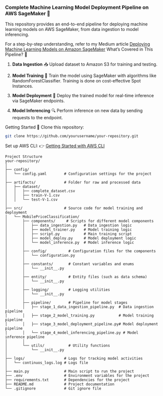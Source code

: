 ### Complete Machine Learning Model Deployment Pipeline on AWS SageMaker 🌟

This repository provides an end-to-end pipeline for deploying machine learning models on AWS SageMaker, from data ingestion to model inferencing.

For a step-by-step understanding, refer to my Medium article [Deploying Machine Learning Models on Amazon SageMaker](https://medium.com/@mudgal.anjali.am/deploying-machine-learning-models-on-amazon-sagemaker-a-comprehensive-guide-adb72b3b95b0)
What’s Covered in This Pipeline? 🚀
1. **Data Ingestion** 📥
Upload dataset to Amazon S3 for training and testing.

3. **Model Training** 🔧
Train the model using SageMaker with algorithms like RandomForestClassifier. Training is done on cost-effective Spot Instances.

4. **Model Deployment** 🚀
Deploy the trained model for real-time inference via SageMaker endpoints.

6. **Model Inferencing** 🔍
Perform inference on new data by sending requests to the endpoint.

Getting Started 🚀
Clone this repository:
```bash
git clone https://github.com/yourusername/your-repository.git
```


Set up AWS CLI:
👉 [Getting Started with AWS CLI](https://medium.com/@mudgal.anjali.am/getting-started-with-aws-cli-your-complete-setup-guide-9d96a399e950)

```
Project Structure
your-repository/
│
├── config/                
│   └── config.yaml        # Configuration settings for the project
│
├── artifacts/             # Folder for raw and processed data
│   ├── dataset/
│   │   ├── complete_dataset.csv
│   │   ├── train-V-1.csv
│   │   └── test-V-1.csv
│
├── src/                   # Source code for model training and deployment
│   └── MobilePriceClassification/
│       ├── components/     # Scripts for different model components
│       │   ├── data_ingestion.py   # Data ingestion logic
│       │   ├── model_trainer.py    # Model training logic
│       │   ├── script.py           # Main training script
│       │   ├── model_deploy.py     # Model deployment logic
│       │   └── model_inference.py  # Model inference logic
│       │
│       ├── config/          # Configuration files for the components
│       │   └── configuration.py
│       │
│       ├── constants/       # Constant variables and enums
│       │   └── __init__.py
│       │
│       ├── entity/          # Entity files (such as data schema)
│       │   └── __init__.py
│       │
│       ├── logging/         # Logging utilities
│       │   └── __init__.py
│       │
│       ├── pipeline/        # Pipeline for model stages
│       │   ├── stage_1_data_ingestion_pipeline.py  # Data ingestion pipeline
│       │   ├── stage_2_model_training.py           # Model training pipeline
│       │   ├── stage_3_model_deployment_pipeline.py# Model deployment pipeline
│       │   └── stage_4_model_inferencing_pipeline.py # Model inference pipeline
│       │
│       └── utils/           # Utility functions
│           └── __init__.py
│
├── logs/                  # Logs for tracking model activities
│   └── continuos_logs.log # Logs file
│
├── main.py                # Main script to run the project
├── .env                   # Environment variables for the project
├── requirements.txt       # Dependencies for the project
├── README.md              # Project documentation
└── .gitignore             # Git ignore file
```




